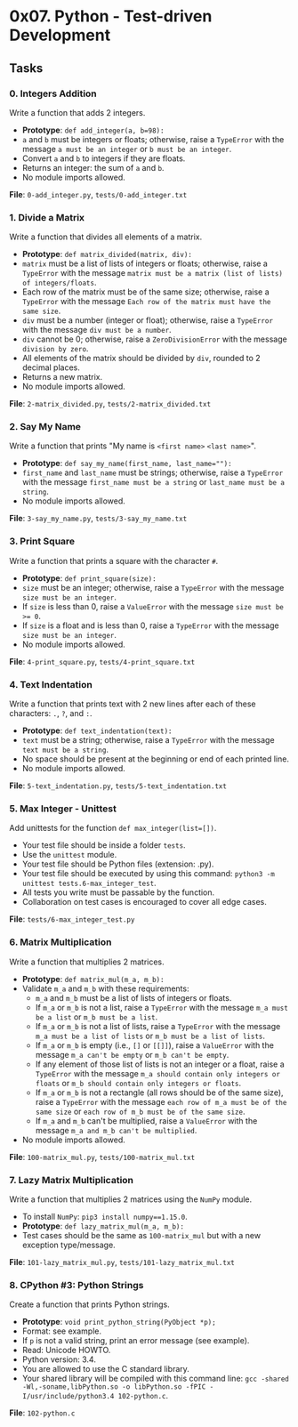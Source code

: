# 0x07. Python - Test-driven Development

## Tasks

### 0. Integers Addition

Write a function that adds 2 integers.

- **Prototype**: `def add_integer(a, b=98):`
- `a` and `b` must be integers or floats; otherwise, raise a `TypeError` with the message `a must be an integer` or `b must be an integer`.
- Convert `a` and `b` to integers if they are floats.
- Returns an integer: the sum of `a` and `b`.
- No module imports allowed.

**File**: `0-add_integer.py`, `tests/0-add_integer.txt`

### 1. Divide a Matrix

Write a function that divides all elements of a matrix.

- **Prototype**: `def matrix_divided(matrix, div):`
- `matrix` must be a list of lists of integers or floats; otherwise, raise a `TypeError` with the message `matrix must be a matrix (list of lists) of integers/floats`.
- Each row of the matrix must be of the same size; otherwise, raise a `TypeError` with the message `Each row of the matrix must have the same size`.
- `div` must be a number (integer or float); otherwise, raise a `TypeError` with the message `div must be a number`.
- `div` cannot be 0; otherwise, raise a `ZeroDivisionError` with the message `division by zero`.
- All elements of the matrix should be divided by `div`, rounded to 2 decimal places.
- Returns a new matrix.
- No module imports allowed.

**File**: `2-matrix_divided.py`, `tests/2-matrix_divided.txt`

### 2. Say My Name

Write a function that prints "My name is `<first name>` `<last name>`".

- **Prototype**: `def say_my_name(first_name, last_name=""):`
- `first_name` and `last_name` must be strings; otherwise, raise a `TypeError` with the message `first_name must be a string` or `last_name must be a string`.
- No module imports allowed.

**File**: `3-say_my_name.py`, `tests/3-say_my_name.txt`

### 3. Print Square

Write a function that prints a square with the character `#`.

- **Prototype**: `def print_square(size):`
- `size` must be an integer; otherwise, raise a `TypeError` with the message `size must be an integer`.
- If `size` is less than 0, raise a `ValueError` with the message `size must be >= 0`.
- If `size` is a float and is less than 0, raise a `TypeError` with the message `size must be an integer`.
- No module imports allowed.

**File**: `4-print_square.py`, `tests/4-print_square.txt`

### 4. Text Indentation

Write a function that prints text with 2 new lines after each of these characters: `.`, `?`, and `:`.

- **Prototype**: `def text_indentation(text):`
- `text` must be a string; otherwise, raise a `TypeError` with the message `text must be a string`.
- No space should be present at the beginning or end of each printed line.
- No module imports allowed.

**File**: `5-text_indentation.py`, `tests/5-text_indentation.txt`

### 5. Max Integer - Unittest

Add unittests for the function `def max_integer(list=[])`.

- Your test file should be inside a folder `tests`.
- Use the `unittest` module.
- Your test file should be Python files (extension: .py).
- Your test file should be executed by using this command: `python3 -m unittest tests.6-max_integer_test`.
- All tests you write must be passable by the function.
- Collaboration on test cases is encouraged to cover all edge cases.

**File**: `tests/6-max_integer_test.py`

### 6. Matrix Multiplication

Write a function that multiplies 2 matrices.

- **Prototype**: `def matrix_mul(m_a, m_b):`
- Validate `m_a` and `m_b` with these requirements:
  - `m_a` and `m_b` must be a list of lists of integers or floats.
  - If `m_a` or `m_b` is not a list, raise a `TypeError` with the message `m_a must be a list` or `m_b must be a list`.
  - If `m_a` or `m_b` is not a list of lists, raise a `TypeError` with the message `m_a must be a list of lists` or `m_b must be a list of lists`.
  - If `m_a` or `m_b` is empty (i.e., `[]` or `[[]]`), raise a `ValueError` with the message `m_a can't be empty` or `m_b can't be empty`.
  - If any element of those list of lists is not an integer or a float, raise a `TypeError` with the message `m_a should contain only integers or floats` or `m_b should contain only integers or floats`.
  - If `m_a` or `m_b` is not a rectangle (all rows should be of the same size), raise a `TypeError` with the message `each row of m_a must be of the same size` or `each row of m_b must be of the same size`.
  - If `m_a` and `m_b` can't be multiplied, raise a `ValueError` with the message `m_a and m_b can't be multiplied`.
- No module imports allowed.

**File**: `100-matrix_mul.py`, `tests/100-matrix_mul.txt`

### 7. Lazy Matrix Multiplication

Write a function that multiplies 2 matrices using the `NumPy` module.

- To install `NumPy`: `pip3 install numpy==1.15.0`.
- **Prototype**: `def lazy_matrix_mul(m_a, m_b):`
- Test cases should be the same as `100-matrix_mul` but with a new exception type/message.

**File**: `101-lazy_matrix_mul.py`, `tests/101-lazy_matrix_mul.txt`

### 8. CPython #3: Python Strings

Create a function that prints Python strings.

- **Prototype**: `void print_python_string(PyObject *p);`
- Format: see example.
- If `p` is not a valid string, print an error message (see example).
- Read: Unicode HOWTO.
- Python version: 3.4.
- You are allowed to use the C standard library.
- Your shared library will be compiled with this command line: `gcc -shared -Wl,-soname,libPython.so -o libPython.so -fPIC -I/usr/include/python3.4 102-python.c`.

**File**: `102-python.c`
